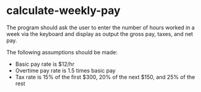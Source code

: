 # calculate-weekly-pay

The program should ask the user to enter the number of hours worked in a week via the keyboard and display as output the gross pay, taxes, and net pay.

The following assumptions should be made:

- Basic pay rate is $12/hr
- Overtime pay rate is 1.5 times basic pay
- Tax rate is 15% of the first $300, 20% of the next $150, and 25% of the rest
